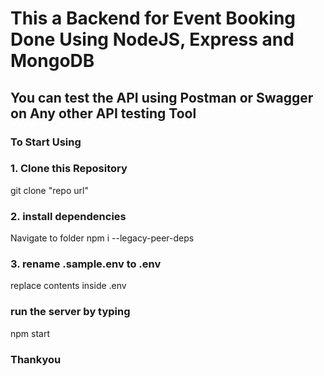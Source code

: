 # This a Backend for Event Booking Done Using NodeJS, Express and MongoDB 

## You can test the API using Postman or Swagger on Any other API testing Tool

### To Start Using 

### 1. Clone this Repository 
git clone "repo url"

### 2. install dependencies
Navigate to folder
npm i --legacy-peer-deps

### 3. rename .sample.env to .env
replace contents inside .env

### run the server by typing 
npm start

### Thankyou